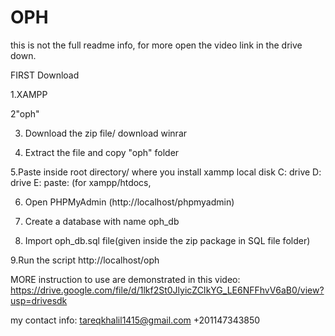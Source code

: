 # OPH
this is not the full readme info, for more open the video link in the drive down.

FIRST Download

1.XAMPP



2"oph"

3. Download the zip file/ download winrar

4. Extract the file and copy "oph" folder

5.Paste inside root directory/ where you install xammp local disk C: drive D: drive E: paste: (for xampp/htdocs, 

6. Open PHPMyAdmin (http://localhost/phpmyadmin)

7. Create a database with name oph_db

8. Import oph_db.sql file(given inside the zip package in SQL file folder)

9.Run the script http://localhost/oph


MORE instruction to use are demonstrated in this video:
https://drive.google.com/file/d/1lkf2St0JlyicZCIkYG_LE6NFFhvV6aB0/view?usp=drivesdk

my contact info:
tareqkhalil1415@gmail.com
+201147343850

